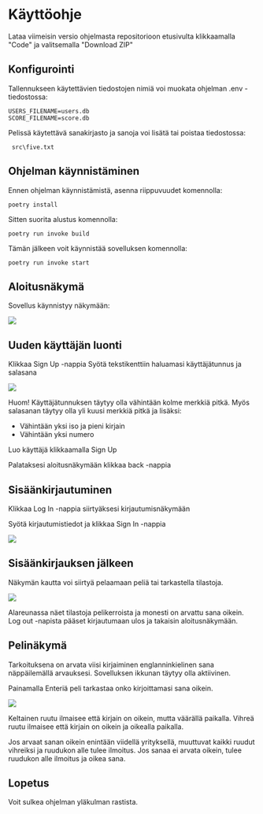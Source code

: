 # Käyttöohje

Lataa viimeisin versio ohjelmasta repositorioon etusivulta klikkaamalla "Code" ja valitsemalla "Download ZIP"

## Konfigurointi

Tallennukseen käytettävien tiedostojen nimiä voi muokata ohjelman .env -tiedostossa:
```
USERS_FILENAME=users.db
SCORE_FILENAME=score.db
```

Pelissä käytettävä sanakirjasto ja sanoja voi lisätä tai poistaa tiedostossa:
```
 src\five.txt
```

## Ohjelman käynnistäminen

Ennen ohjelman käynnistämistä, asenna riippuvuudet komennolla:

```
poetry install
```
Sitten suorita alustus komennolla:

```
poetry run invoke build
```
Tämän jälkeen voit käynnistää sovelluksen komennolla:

```
poetry run invoke start
```

## Aloitusnäkymä

Sovellus käynnistyy näkymään:

![](./kuvat/startview.png)

## Uuden käyttäjän luonti

Klikkaa Sign Up -nappia
Syötä tekstikenttiin haluamasi käyttäjätunnus ja salasana

![](./kuvat/createuser.png)

Huom! Käyttäjätunnuksen täytyy olla vähintään kolme merkkiä pitkä. Myös salasanan täytyy olla yli kuusi merkkiä pitkä ja lisäksi:

 - Vähintään yksi iso ja pieni kirjain
 - Vähintään yksi numero

 Luo käyttäjä klikkaamalla Sign Up

Palataksesi aloitusnäkymään klikkaa back -nappia

 ## Sisäänkirjautuminen

 Klikkaa Log In -nappia siirtyäksesi kirjautumisnäkymään

 Syötä kirjautumistiedot ja klikkaa Sign In -nappia

![](./kuvat/loginview.png)

## Sisäänkirjauksen jälkeen

Näkymän kautta voi siirtyä pelaamaan peliä tai tarkastella tilastoja.

![](./kuvat/loggedinview.png)

Alareunassa näet tilastoja pelikerroista ja monesti on arvattu sana oikein.
Log out -napista pääset kirjautumaan ulos ja takaisin aloitusnäkymään.

## Pelinäkymä

Tarkoituksena on arvata viisi kirjaiminen englanninkielinen sana näppäilemällä arvauksesi. Sovelluksen ikkunan täytyy olla aktiivinen.

Painamalla Enteriä peli tarkastaa onko kirjoittamasi sana oikein.

![](./kuvat/playview.png)

Keltainen ruutu ilmaisee että kirjain on oikein, mutta väärällä paikalla.
Vihreä ruutu ilmaisee että kirjain on oikein ja oikealla paikalla.

Jos arvaat sanan oikein enintään viidellä yrityksellä, muuttuvat kaikki ruudut vihreiksi ja ruudukon alle tulee ilmoitus.
Jos sanaa ei arvata oikein, tulee ruudukon alle ilmoitus ja oikea sana.

## Lopetus

Voit sulkea ohjelman yläkulman rastista.
